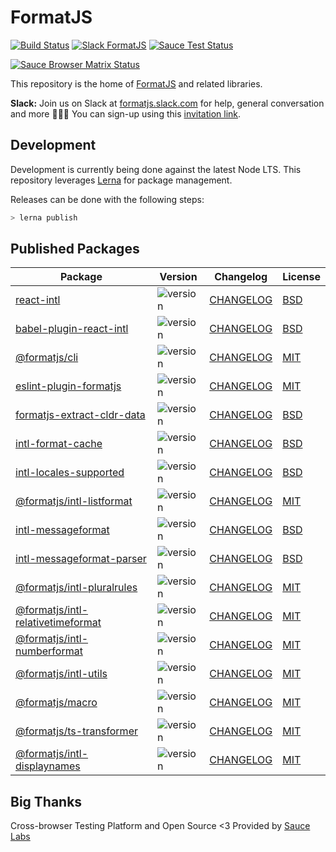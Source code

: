 # FormatJS

[![Build Status](https://travis-ci.org/formatjs/formatjs.svg?branch=master)](https://travis-ci.org/formatjs/formatjs)
[![Slack FormatJS](https://img.shields.io/badge/slack-@formatjs-green.svg?logo=slack)](https://join.slack.com/t/formatjs/shared_invite/enQtNjM2MjM4NjE4ODIxLTMyMWE0YTNhMTlmMzZlNzJlNjEzMWY0YjM2ODUxYjlmNDE2YzQyMDIxZDg3Y2Q5YWNlMzhhYzRiNDk0OGQwNGI) [![Sauce Test Status](https://app.saucelabs.com/buildstatus/formatjsproject)](https://app.saucelabs.com/u/formatjsproject)

[![Sauce Browser Matrix Status](https://app.saucelabs.com/browser-matrix/formatjsproject.svg)](https://app.saucelabs.com/u/formatjsproject)

This repository is the home of [FormatJS](http://formatjs.io/) and related libraries.

**Slack:** Join us on Slack at [formatjs.slack.com](https://formatjs.slack.com/) for help, general conversation and more 💬🎊🎉
You can sign-up using this [invitation link](https://join.slack.com/t/formatjs/shared_invite/enQtNjYwMzE4NjM1MDQzLTA5NDE1Y2Y1ZWNiZWI1YTU5MGUxY2M0YjA4NWNhMmU3YTRjZmQ3MTE3NzJmOTAxMWRmYWE1ZTdkMmYzNzA5Y2M).

## Development

Development is currently being done against the latest Node LTS. This repository leverages [Lerna][] for package management.

Releases can be done with the following steps:

```js
> lerna publish
```

## Published Packages

| Package                                                                                              | Version                                                                | Changelog                                                     | License                                               |
| ---------------------------------------------------------------------------------------------------- | ---------------------------------------------------------------------- | ------------------------------------------------------------- | ----------------------------------------------------- |
| [react-intl](https://www.npmjs.com/package/react-intl)                                               | ![version](https://badgen.net/npm/v/react-intl)                        | [CHANGELOG](packages/react-intl/CHANGELOG.md)                 | [BSD](packages/react-intl/LICENSE.md)                 |
| [babel-plugin-react-intl](https://www.npmjs.com/package/babel-plugin-react-intl)                     | ![version](https://badgen.net/npm/v/babel-plugin-react-intl)           | [CHANGELOG](packages/babel-plugin-react-intl/CHANGELOG.md)    | [BSD](packages/babel-plugin-react-intl/LICENSE.md)    |
| [@formatjs/cli](https://www.npmjs.com/package/@formatjs/cli)                                         | ![version](https://badgen.net/npm/v/@formatjs/cli)                     | [CHANGELOG](packages/cli/CHANGELOG.md)                        | [MIT](packages/cli/LICENSE.md)                        |
| [eslint-plugin-formatjs](https://www.npmjs.com/package/eslint-plugin-formatjs)                       | ![version](https://badgen.net/npm/v/eslint-plugin-formatjs)            | [CHANGELOG](packages/eslint-plugin-formatjs/CHANGELOG.md)     | [MIT](packages/eslint-plugin-formatjs/LICENSE.md)     |
| [formatjs-extract-cldr-data](https://www.npmjs.com/package/formatjs-extract-cldr-data)               | ![version](https://badgen.net/npm/v/formatjs-extract-cldr-data)        | [CHANGELOG](packages/formatjs-extract-cldr-data/CHANGELOG.md) | [BSD](packages/formatjs-extract-cldr-data/LICENSE.md) |
| [intl-format-cache](https://www.npmjs.com/package/intl-format-cache)                                 | ![version](https://badgen.net/npm/v/intl-format-cache)                 | [CHANGELOG](packages/intl-format-cache/CHANGELOG.md)          | [BSD](packages/intl-format-cache/LICENSE.md)          |
| [intl-locales-supported](https://www.npmjs.com/package/intl-locales-supported)                       | ![version](https://badgen.net/npm/v/intl-locales-supported)            | [CHANGELOG](packages/intl-locales-supported/CHANGELOG.md)     | [BSD](packages/intl-locales-supported/LICENSE.md)     |
| [@formatjs/intl-listformat](https://www.npmjs.com/package/@formatjs/intl-listformat)                 | ![version](https://badgen.net/npm/v/@formatjs/intl-listformat)         | [CHANGELOG](packages/intl-listformat/CHANGELOG.md)            | [MIT](packages/intl-listformat/LICENSE.md)            |
| [intl-messageformat](https://www.npmjs.com/package/intl-messageformat)                               | ![version](https://badgen.net/npm/v/intl-messageformat)                | [CHANGELOG](packages/intl-messageformat/CHANGELOG.md)         | [BSD](packages/intl-messageformat/LICENSE.md)         |
| [intl-messageformat-parser](https://www.npmjs.com/package/intl-messageformat-parser)                 | ![version](https://badgen.net/npm/v/intl-messageformat-parser)         | [CHANGELOG](packages/intl-messageformat-parser/CHANGELOG.md)  | [BSD](packages/intl-messageformat-parser/LICENSE.md)  |
| [@formatjs/intl-pluralrules](https://www.npmjs.com/package/@formatjs/intl-pluralrules)               | ![version](https://badgen.net/npm/v/@formatjs/intl-pluralrules)        | [CHANGELOG](packages/intl-pluralrules/CHANGELOG.md)           | [MIT](packages/intl-pluralrules/LICENSE.md)           |
| [@formatjs/intl-relativetimeformat](https://www.npmjs.com/package/@formatjs/intl-relativetimeformat) | ![version](https://badgen.net/npm/v/@formatjs/intl-relativetimeformat) | [CHANGELOG](packages/intl-relativetimeformat/CHANGELOG.md)    | [MIT](packages/intl-relativetimeformat/LICENSE.md)    |
| [@formatjs/intl-numberformat](https://www.npmjs.com/package/@formatjs/intl-numberformat)             | ![version](https://badgen.net/npm/v/@formatjs/intl-numberformat)       | [CHANGELOG](packages/intl-numberformat/CHANGELOG.md)          | [MIT](packages/intl-numberformat/LICENSE.md)          |
| [@formatjs/intl-utils](https://www.npmjs.com/package/@formatjs/intl-utils)                           | ![version](https://badgen.net/npm/v/@formatjs/intl-utils)              | [CHANGELOG](packages/intl-utils/CHANGELOG.md)                 | [MIT](packages/intl-utils/LICENSE.md)                 |
| [@formatjs/macro](https://www.npmjs.com/package/@formatjs/macro)                                     | ![version](https://badgen.net/npm/v/@formatjs/macro)                   | [CHANGELOG](packages/macro/CHANGELOG.md)                      | [MIT](packages/macro/LICENSE.md)                      |
| [@formatjs/ts-transformer](https://www.npmjs.com/package/@formatjs/cli)                              | ![version](https://badgen.net/npm/v/@formatjs/cli)                     | [CHANGELOG](packages/cli/CHANGELOG.md)                        | [MIT](packages/cli/LICENSE.md)                        |
| [@formatjs/intl-displaynames](https://www.npmjs.com/package/@formatjs/intl-displaynames)             | ![version](https://badgen.net/npm/v/@formatjs/intl-displaynames)       | [CHANGELOG](packages/intl-displaynames/CHANGELOG.md)          | [MIT](packages/intl-displaynames/LICENSE.md)          |

## Big Thanks

Cross-browser Testing Platform and Open Source <3 Provided by [Sauce Labs][saucelabs]

[lerna]: https://lerna.js.org/
[saucelabs]: https://saucelabs.com
